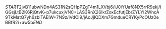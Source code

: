 $START$2jvB11ubwNDn4AS31N2sQHpPZgT4m1LXVbj6/iJ0iYUaf8NX5rrR9ekj/lGGsjLtB2K6RjQtvK+p7ukcuxjVN0+LAS3RnX26IkrZoxEcfutjEbrZYLYI2WhcA9TkMatQ7yh6zbiTAElW+7N9z/lVdOi9/jAcJjIQDXm7GmdueCRYKyPcOUz0eBBfR2i+aw5b$END$